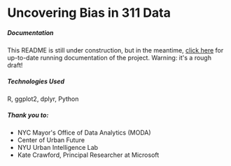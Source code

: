 # Uncovering Bias in 311 Data

##### Documentation
This README is still under construction, but in the meantime, [click here](https://1drv.ms/w/s!AlzlFXQbxG9bgU6BIp6FU3tw05d2) for up-to-date running documentation of the project. Warning: it's a rough draft!

##### Technologies Used
R, ggplot2, dplyr, Python

##### Thank you to:
- NYC Mayor's Office of Data Analytics (MODA)
- Center of Urban Future
- NYU Urban Intelligence Lab
- Kate Crawford, Principal Researcher at Microsoft
